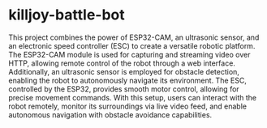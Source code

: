 # killjoy-battle-bot
This project combines the power of ESP32-CAM, an ultrasonic sensor, and an electronic speed controller (ESC) to create a versatile robotic platform. The ESP32-CAM module is used for capturing and streaming video over HTTP, allowing remote control of the robot through a web interface. Additionally, an ultrasonic sensor is employed for obstacle detection, enabling the robot to autonomously navigate its environment. The ESC, controlled by the ESP32, provides smooth motor control, allowing for precise movement commands. With this setup, users can interact with the robot remotely, monitor its surroundings via live video feed, and enable autonomous navigation with obstacle avoidance capabilities.
